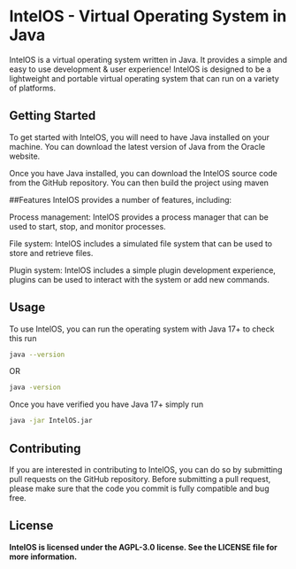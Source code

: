 # IntelOS - Virtual Operating System in Java
IntelOS is a virtual operating system written in Java. It provides a simple and easy to use development & user experience! IntelOS is designed to be a lightweight and portable virtual operating system that can run on a variety of platforms.

## Getting Started
To get started with IntelOS, you will need to have Java installed on your machine. You can download the latest version of Java from the Oracle website.

Once you have Java installed, you can download the IntelOS source code from the GitHub repository. You can then build the project using maven

##Features
IntelOS provides a number of features, including:

Process management: IntelOS provides a process manager that can be used to start, stop, and monitor processes.


File system: IntelOS includes a simulated file system that can be used to store and retrieve files.

Plugin system: IntelOS includes a simple plugin development experience, plugins can be used to interact with the system or add new commands.

## Usage
To use IntelOS, you can run the operating system with Java 17+
to check this run
```bash
java --version
``` 
OR 
```bash
java -version
``` 

Once you have verified you have Java 17+ simply run 
```bash
java -jar IntelOS.jar
```

## Contributing
If you are interested in contributing to IntelOS, you can do so by submitting pull requests on the GitHub repository. Before submitting a pull request, please make sure that the code you commit is fully compatible and bug free.
<b>
## License
IntelOS is licensed under the AGPL-3.0 license. See the LICENSE file for more information.
</b>
